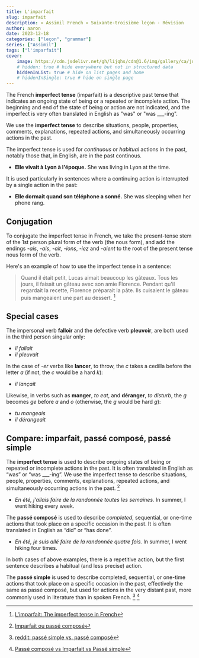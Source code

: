 ```yaml
---
title: L'imparfait
slug: imparfait
description: « Assimil French » Soixante-troisième leçon - Révision
author: aaron
date: 2023-12-18
categories: ["leçon", "grammar"]
series: ["Assimil"]
tags: ["l'imparfait"]
cover: 
    image: https://cdn.jsdelivr.net/gh/lijqhs/cdn@1.6/img/gallery/ca/julie-fader-jA3V61YJMH0-unsplash.jpg
    # hidden: true # hide everywhere but not in structured data
    hiddenInList: true # hide on list pages and home
    # hiddenInSingle: true # hide on single page
---
```




The French **imperfect tense** (imparfait) is a descriptive past tense that indicates an ongoing state of being or a repeated or incomplete action. The beginning and end of the state of being or action are not indicated, and the imperfect is very often translated in English as "was" or "was ___-ing".

We use the **imperfect tense** to describe situations, people, properties, comments, explanations, repeated actions, and simultaneously occurring actions in the past. 

The imperfect tense is used for *continuous* or *habitual* actions in the past, notably those that, in English, are in the past continous. 
- **Elle vivait à Lyon à l'époque.** She was living in Lyon at the time.

It is used particularly in sentences where a continuing action is interrupted by a single action in the past:
- **Elle dormait quand son téléphone a sonné.** She was sleeping when her phone rang.

## Conjugation

To conjugate the imperfect tense in French, we take the present-tense stem of the 1st person plural form of the verb (the nous form), and add the endings *-ais*, *-ais*, *-ait*, *-ions*, *-iez* and *-aient* to the root of the present tense nous form of the verb.

Here's an example of how to use the imperfect tense in a sentence:

> Quand il était petit, Lucas aimait beaucoup les gâteaux. Tous les jours, il faisait un gâteau avec son amie Florence. Pendant qu'il regardait la recette, Florence préparait la pâte. Ils cuisaient le gâteau puis mangeaient une part au dessert. [^1]

[^1]: [L'imparfait: The imperfect tense in French](https://francais.lingolia.com/en/grammar/tenses/imparfait)


## Special cases

The impersonal verb **falloir** and the defective verb **pleuvoir**, are both used in the third person singular only:
- *il fallait*
- *il pleuvait*

In the case of *-er* verbs like **lancer**, to throw, the *c* takes a cedilla before the letter *a* (if not, the *c* would be a hard *k*): 
- *il lançait*

Likewise, in verbs such as **manger**, *to eat*, and **déranger**, *to disturb*, the *g* becomes *ge* before *a* and *o* (otherwise, the *g* would be hard *g*):
- *tu mangeais*
- *il dérangeait*


## Compare: imparfait, passé composé, passé simple

The **imperfect tense** is used to describe ongoing states of being or repeated or incomplete actions in the past. It is often translated in English as “was” or “was ___-ing”. We use the imperfect tense to describe situations, people, properties, comments, explanations, repeated actions, and simultaneously occurring actions in the past. [^2]
- *En été, j'allais faire de la randonnée toutes les semaines.* In summer, I went hiking every week.

The **passé composé** is used to describe *completed*, sequential, or one-time actions that took place on a specific occasion in the past. It is often translated in English as “did” or “has done”.
- *En été, je suis allé faire de la randonnée quatre fois.* In summer, I went hiking four times.

In both cases of above examples, there is a repetitive action, but the first sentence describes a habitual (and less precise) action.

The **passé simple** is used to describe completed, sequential, or one-time actions that took place on a specific occasion in the past, effectively the same as passé composé, but used for actions in the very distant past, more commonly used in literature than in spoken French. [^3] [^4]

[^2]: [Imparfait ou passé composé](https://francais.lingolia.com/fr/grammaire/les-temps/imparfaitpasse-compose)
[^3]: [reddit: passé simple vs. passé composé](https://www.reddit.com/r/French/comments/1mc99p/pass%C3%A9_simple_vs_pass%C3%A9_compos%C3%A9/)
[^4]: [Passé composé vs Imparfait vs Passé simple](https://www.bonjourcoach.com/post/navigating-french-past-tenses)